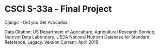 # CSCI S-33a - Final Project

Django - Did you Get Avocados

Data Citation:
US Department of Agriculture, Agricultural Research Service, Nutrient Data Laboratory. USDA National Nutrient Database for Standard Reference, Legacy. Version Current:  April 2018